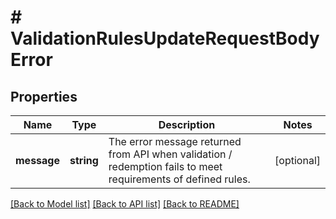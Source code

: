 # # ValidationRulesUpdateRequestBodyError

## Properties

Name | Type | Description | Notes
------------ | ------------- | ------------- | -------------
**message** | **string** | The error message returned from API when validation / redemption fails to meet requirements of defined rules. | [optional]

[[Back to Model list]](../../README.md#models) [[Back to API list]](../../README.md#endpoints) [[Back to README]](../../README.md)
